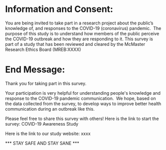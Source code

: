 # Information and Consent:
You are being invited to take part in a research project about the public’s knowledge of, and responses to the COVID-19 (coronavirus) pandemic.  The purpose of this study is to understand how members of the public perceive the COVID-19 outbreak and how they are responding to it. This survey is part of a study that has been reviewed and cleared by the McMaster Research Ethics Board (MREB:XXXX)

# End Message:

Thank you for taking part in this survey.


Your participation is very helpful for understanding people's knowledge and response to the COVID-19 pandemic communication.  We hope, based on the data collected from the survey, to develop ways to improve better health communication during an outbreak like this.

Please feel free to share this survey with others!
Here is the link to start the survey: COVID-19 Awareness Study

Here is the link to our study website: xxxx

*** STAY SAFE AND STAY SANE ***


